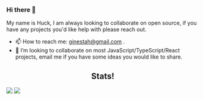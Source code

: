 ### Hi there 👋
My name is Huck, I am always looking to collaborate on open source, if you have any projects you'd like help with please reach out. <br>



- 📫 How to reach me: ginestah@gmail.com .
- 👯 I’m looking to collaborate on most JavaScript/TypeScript/React projects, email me if you have some ideas you would like to share.

<h2 align='center'>Stats!</h2>
<img src='https://github-readme-stats.vercel.app/api/top-langs/?username=ginestah&layout=compact&hide=CSS'>
<img src='https://github-readme-stats.vercel.app/api?username=ginestah&hide=stars&theme=blue-green' />


<!--
**ginestah/ginestah** is a ✨ _special_ ✨ repository because its `README.md` (this file) appears on your GitHub profile.

Here are some ideas to get you started:

- 🔭 I’m currently working on ...
- 🌱 I’m currently learning ...
- 👯 I’m looking to collaborate on ...
- 🤔 I’m looking for help with ...
- 💬 Ask me about ...
- 📫 How to reach me: ...
- 😄 Pronouns: ...
- ⚡ Fun fact: ...
-->
